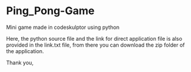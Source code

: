# Ping_Pong-Game
Mini game made in codeskulptor using python

Here, the python source file and the link for direct application file is also provided in the link.txt file, from there you can download the zip folder of the application.

Thank you,
